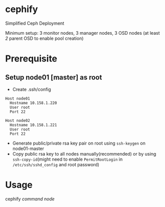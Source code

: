 # cephify
Simplified Ceph Deployment

Minimum setup: 3 monitor nodes, 3 manager nodes, 3 OSD nodes (at least *2* parent OSD to enable pool creation)

# Prerequisite
## Setup node01 [master] as root
  - Create .ssh/config
```
Host node01
  Hostname 10.158.1.220
  User root
  Port 22
  
Host node02
  Hostname 10.158.1.221
  User root
  Port 22
```

 - Generate public/private rsa key pair on root using `ssh-keygen` on node01-master
 - Copy public rsa key to all nodes manually(recommended) or by using `ssh-copy-id`(might need to enable `PermitRootLogin` in `/etc/ssh/sshd_config` and root password) 

# Usage
cephify *command* *node*
